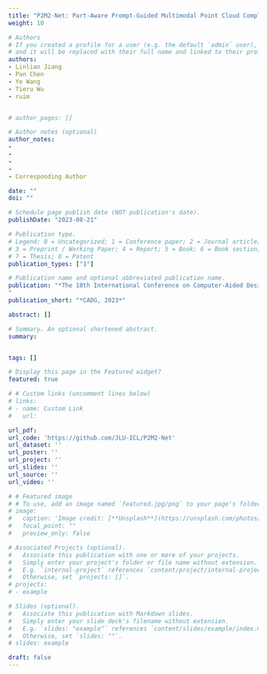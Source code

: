 ```yaml
---
title: "P2M2-Net: Part-Aware Prompt-Guided Multimodal Point Cloud Completion"
weight: 10

# Authors
# If you created a profile for a user (e.g. the default `admin` user), write the username (folder name) here 
# and it will be replaced with their full name and linked to their profile.
authors:
- Linlian Jiang
- Pan Chen
- Ye Wang
- Tieru Wu
- ruim


# author_pages: []

# Author notes (optional)
author_notes:
-
- 
- 
- 
- Corresponding Author

date: ""
doi: ""

# Schedule page publish date (NOT publication's date).
publishDate: "2023-08-21"

# Publication type.
# Legend: 0 = Uncategorized; 1 = Conference paper; 2 = Journal article;
# 3 = Preprint / Working Paper; 4 = Report; 5 = Book; 6 = Book section;
# 7 = Thesis; 8 = Patent
publication_types: ["1"]

# Publication name and optional abbreviated publication name.
publication: "*The 18th International Conference on Computer-Aided Design and Computer Graphics (CAD/Graphics), 2023* (CCF-C类会议，**Best Poster Award**)
"
publication_short: "*CADG, 2023*"

abstract: []

# Summary. An optional shortened abstract.
summary: 


tags: []

# Display this page in the Featured widget?
featured: true

# # Custom links (uncomment lines below)
# links:
# - name: Custom Link
#   url: 

url_pdf:
url_code: 'https://github.com/JLU-ICL/P2M2-Net'
url_dataset: ''
url_poster: ''
url_project: ''
url_slides: ''
url_source: ''
url_video: ''

# # Featured image
# # To use, add an image named `featured.jpg/png` to your page's folder. 
# image:
#   caption: 'Image credit: [**Unsplash**](https://unsplash.com/photos/pLCdAaMFLTE)'
#   focal_point: ""
#   preview_only: false

# Associated Projects (optional).
#   Associate this publication with one or more of your projects.
#   Simply enter your project's folder or file name without extension.
#   E.g. `internal-project` references `content/project/internal-project/index.md`.
#   Otherwise, set `projects: []`.
# projects:
# - example

# Slides (optional).
#   Associate this publication with Markdown slides.
#   Simply enter your slide deck's filename without extension.
#   E.g. `slides: "example"` references `content/slides/example/index.md`.
#   Otherwise, set `slides: ""`.
# slides: example

draft: false
---
```


<!-- {{% callout note %}}
Click the *Cite* button above to demo the feature to enable visitors to import publication metadata into their reference management software.
{{% /callout %}}

{{% callout note %}}
Create your slides in Markdown - click the *Slides* button to check out the example.
{{% /callout %}}

Supplementary notes can be added here, including [code, math, and images](https://wowchemy.com/docs/writing-markdown-latex/). -->
